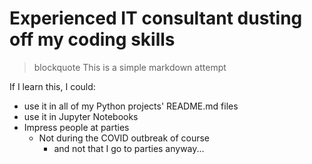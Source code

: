 # Experienced IT consultant dusting off my coding skills

> blockquote This is a simple markdown attempt

If I learn this, I could:
- use it in all of my Python projects' README.md files
- use it in Jupyter Notebooks
- Impress people at parties
    - Not during the COVID outbreak of course
        - and not that I go to parties anyway...
